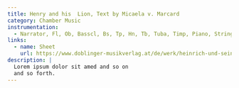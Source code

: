 ```yaml
---
title: Henry and his  Lion, Text by Micaela v. Marcard
category: Chamber Music
instrumentation:
  - Narrator, Fl, Ob, Basscl, Bs, Tp, Hn, Tb, Tuba, Timp, Piano, Strings
links:
  - name: Sheet
    url: https://www.doblinger-musikverlag.at/de/werk/heinrich-und-sein-löwe-für-erzähler-und-orchester
description: |
  Lorem ipsum dolor sit amed and so on
  and so forth.
---
```

